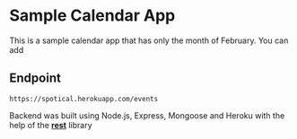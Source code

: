 # Sample Calendar App
This is a sample calendar app that has only the month of February. You can add 

## Endpoint
```https://spotical.herokuapp.com/events```

Backend was built using Node.js, Express, Mongoose and Heroku with the help of the **[rest][1]** library  


[1]: https://github.com/diegohaz/rest


